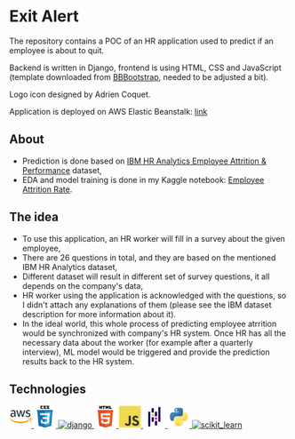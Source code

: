 # Exit Alert
The repository contains a POC of an HR application used to predict if an employee is about to quit.

Backend is written in Django, frontend is using HTML, CSS and JavaScript (template downloaded from [BBBootstrap](https://bbbootstrap.com/snippets/bootstrap-multi-step-survey-form-98749679), needed to be adjusted a bit).

Logo icon designed by Adrien Coquet.

Application is deployed on AWS Elastic Beanstalk: [link](http://exit-alert.eu-central-1.elasticbeanstalk.com/)

## About
- Prediction is done based on [IBM HR Analytics Employee Attrition & Performance](https://www.kaggle.com/datasets/pavansubhasht/ibm-hr-analytics-attrition-dataset) dataset,
- EDA and model training is done in my Kaggle notebook: [Employee Attrition Rate](https://www.kaggle.com/code/kattat/employee-attrition-rate).

## The idea
- To use this application, an HR worker will fill in a survey about the given employee,
- There are 26 questions in total, and they are based on the mentioned IBM HR Analytics dataset,
- Different dataset will result in different set of survey questions, it all depends on the company's data,
- HR worker using the application is acknowledged with the questions, so I didn't attach any explanations of them (please see the IBM dataset description for more information about it).
- In the ideal world, this whole process of predicting employee atrrition would be synchronized with company's HR system. Once HR has all the necessary data about the worker (for example after a quarterly interview), ML model would be triggered and provide the prediction results back to the HR system.

## Technologies
<p align="left"> <a href="https://aws.amazon.com" target="_blank" rel="noreferrer"> <img src="https://raw.githubusercontent.com/devicons/devicon/master/icons/amazonwebservices/amazonwebservices-original-wordmark.svg" alt="aws" width="40" height="40"/> </a> <a href="https://www.w3schools.com/css/" target="_blank" rel="noreferrer"> <img src="https://raw.githubusercontent.com/devicons/devicon/master/icons/css3/css3-original-wordmark.svg" alt="css3" width="40" height="40"/> </a> <a href="https://www.djangoproject.com/" target="_blank" rel="noreferrer"> <img src="https://cdn.worldvectorlogo.com/logos/django.svg" alt="django" width="40" height="40"/> </a> <a href="https://www.w3.org/html/" target="_blank" rel="noreferrer"> <img src="https://raw.githubusercontent.com/devicons/devicon/master/icons/html5/html5-original-wordmark.svg" alt="html5" width="40" height="40"/> </a> <a href="https://developer.mozilla.org/en-US/docs/Web/JavaScript" target="_blank" rel="noreferrer"> <img src="https://raw.githubusercontent.com/devicons/devicon/master/icons/javascript/javascript-original.svg" alt="javascript" width="40" height="40"/> </a> <a href="https://pandas.pydata.org/" target="_blank" rel="noreferrer"> <img src="https://raw.githubusercontent.com/devicons/devicon/2ae2a900d2f041da66e950e4d48052658d850630/icons/pandas/pandas-original.svg" alt="pandas" width="40" height="40"/> </a> <a href="https://www.python.org" target="_blank" rel="noreferrer"> <img src="https://raw.githubusercontent.com/devicons/devicon/master/icons/python/python-original.svg" alt="python" width="40" height="40"/> </a> <a href="https://scikit-learn.org/" target="_blank" rel="noreferrer"> <img src="https://upload.wikimedia.org/wikipedia/commons/0/05/Scikit_learn_logo_small.svg" alt="scikit_learn" width="40" height="40"/> </a> </p>